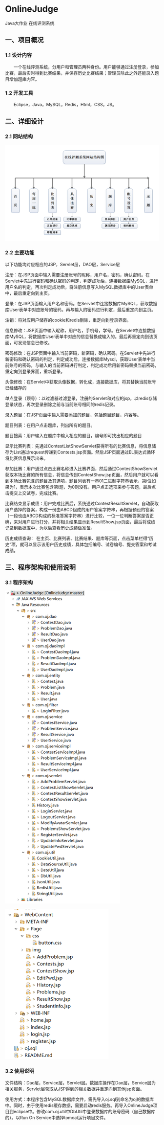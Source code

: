 # OnlineJudge
Java大作业 在线评测系统

## 一、项目概况

### 1.1 设计内容

　　一个在线评测系统，分用户和管理员两种身份。用户能够通过注册登录，参加比赛，最后实时得到比赛结果，并保存历史比赛结果；管理员除此之外还能录入题目增加题库内容。

### 1.2 开发工具

　　Eclipse，Java，MySQL，Redis，Html，CSS，JS。

## 二、详细设计

### 2.1 网站结构

![](https://raw.githubusercontent.com/caiddd/picture/main/20221212195520.png)

### 2.2 主要功能

  以下功能均对应相应的JSP，Servlet层，DAO层，Service层

  注册：在JSP页面中输入需要注册账号的昵称，用户名，密码，确认密码。在Servlet中先进行密码和确认密码的判定，判定成功后，连接数据库MySQL，进行用户名的判定，再次判定成功后，将注册信息写入MySQL数据库中的User表单中，最后重定向到主页。

  登录：在JSP页面输入用户名和密码。在Servlet中连接数据库MySQL，获取数据库User表单中对应账号的密码，再与输入的密码进行判定，最后重定向到主页。

  注销：将对应用户储存的cookie和redis删除，重定向到登录界面。

  信息修改：JSP页面中输入昵称，用户名，手机号，学号。在Servlet中连接数据库MySQL，将数据库User表单中对应的信息替换成输入的。最后再重定向到该页面，可发现信息已修改。

  密码修改：在JSP页面中输入当前密码，新密码，确认密码。在Servlet中先进行新密码和确认密码的判定，判定成功后，连接数据库Mysql，获取User表单中当前账号的密码，与输入的当前密码进行判定，判定成功后用新密码替换当前密码，重定向到登录界面，重新登录。

  头像修改：在Servlet中获取头像数据，转化成，连接数据库，将其替换当前账号已经储存的

  单点登录（顶号）：以过滤器过滤登录，注册的Servlet和对应的jsp，以redis存储登录状态，再次登录删除之前与当前账号相同的redis记录。

  录入题目：在JSP页面中输入需要添加的题目，包括题目题目，内容等。

  题目列表：在用户点击题库，列出所有的题目。

  题目搜索：用户输入在题库中输入相应的题目，编号即可找出相应的题目

  显示比赛列表：先通过ContestListShowServlet获得所有的比赛信息，将信息储存为List通过request传递到Contests.jsp页面。然后JSP页面通过EL表达式循环将比赛信息展示出来。

  参加比赛：用户通过点击比赛名称进入比赛界面，然后通过ContestShowServlet获取本场比赛的所有信息，将信息传到ContestShow.jsp页面，然后用户就可以看到本场比赛包含的题目及其选项，题目列表有一串01二进制字符串表示，第i位如果为1，表示本次比赛包含第i题，为0则没有。用户点击选项来参与答题，最后点击提交上交试卷，完成比赛。

  比赛结束显示成绩：用户完成比赛后，系统通过ContestResultServlet，自动获取用户选择的答案，构成一份由ABCD组成的用户答案字符串，再根据预设的答案（一段也由ABCD构成的标准答案字符串）进行比较，一位一位判断答案是否正确，来对用户进行打分，并将相关结果显示到ResultShow.jsp页面，最后将成绩记录到数据库中，为以后查看历史成绩做准备。

  历史成绩查询： 在主页、比赛列表、比赛结果、题库等页面，点击菜单栏得“历史”项，就可以显示该用户历史成绩，具体包括编号、试卷编号、提交答案和考试成绩。

## 三、程序架构和使用说明

### 3.1 程序架构

![](https://raw.githubusercontent.com/caiddd/picture/main/20221212202155.png)

![](https://raw.githubusercontent.com/caiddd/picture/main/20221212202256.png)

### 3.2 使用说明

文件结构：Dao层，Service层，Servlet层。数据库操作在Dao层，Service层为相关服务，Servlet层获取从JSP得到的相关数据并重定向到其他jsp页面。

使用方式：本程序包含MySQL数据库文件，需先导入oj.sql到命名为oj的数据库中。同时，由于使用redis缓存数据，需要启动redis服务。再导入OnlineJudge项目到eclipse中。修改com.oj.util中DbUtil中登录数据库的账号密码（自己数据库的）。以Run On Service中选择tomcat运行项目文件。
